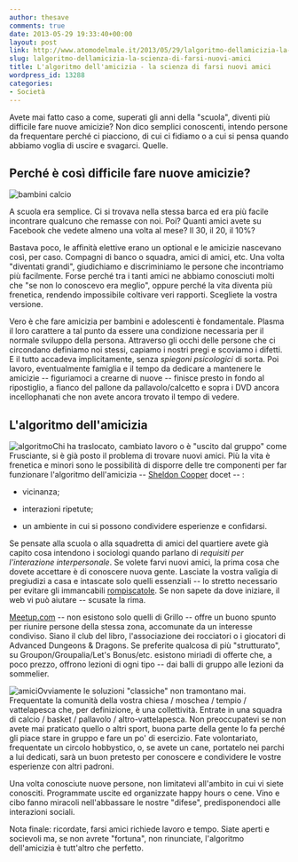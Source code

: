 ```yaml
---
author: thesave
comments: true
date: 2013-05-29 19:33:40+00:00
layout: post
link: http://www.atomodelmale.it/2013/05/29/lalgoritmo-dellamicizia-la-scienza-di-farsi-nuovi-amici/
slug: lalgoritmo-dellamicizia-la-scienza-di-farsi-nuovi-amici
title: L'algoritmo dell'amicizia - la scienza di farsi nuovi amici
wordpress_id: 13288
categories:
- Società
---
```


Avete mai fatto caso a come, superati gli anni della "scuola", diventi più difficile fare nuove amicizie? Non dico semplici conoscenti, intendo persone da frequentare perché ci piacciono, di cui ci fidiamo o a cui si pensa quando abbiamo voglia di uscire e svagarci. Quelle.


## Perché è così difficile fare nuove amicizie?


![bambini calcio](http://www.atomodelmale.it/wp-content/uploads/2013/05/bambini-calcio-300x200.jpg)

A scuola era semplice. Ci si trovava nella stessa barca ed era più facile incontrare qualcuno che remasse con noi. Poi? Quanti amici avete su Facebook che vedete almeno una volta al mese? Il 30, il 20, il 10%?

Bastava poco, le affinità elettive erano un optional e le amicizie nascevano così, per caso. Compagni di banco o squadra, amici di amici, etc. Una volta "diventati grandi", giudichiamo e discriminiamo le persone che incontriamo più facilmente. Forse perché tra i tanti amici ne abbiamo conosciuti molti che "se non lo conoscevo era meglio", oppure perché la vita diventa più frenetica, rendendo impossibile coltivare veri rapporti. Scegliete la vostra versione.

Vero è che fare amicizia per bambini e adolescenti è fondamentale. Plasma il loro carattere a tal punto da essere una condizione necessaria per il normale sviluppo della persona. Attraverso gli occhi delle persone che ci circondano definiamo noi stessi, capiamo i nostri pregi e scoviamo i difetti. E il tutto accadeva implicitamente, senza _spiegoni psicologici_ di sorta. Poi lavoro, eventualmente famiglia e il tempo da dedicare a mantenere le amicizie -- figuriamoci a crearne di nuove -- finisce presto in fondo al ripostiglio, a fianco del pallone da pallavolo/calcetto e sopra i DVD ancora incellophanati che non avete ancora trovato il tempo di vedere.



## L'algoritmo dell'amicizia


![algoritmo](http://www.atomodelmale.it/wp-content/uploads/2013/05/algoritmo-300x210.jpg)Chi ha traslocato, cambiato lavoro o è "uscito dal gruppo" come Frusciante, si è già posto il problema di trovare nuovi amici. Più la vita è frenetica e minori sono le possibilità di disporre delle tre componenti per far funzionare l'algoritmo dell'amicizia -- [Sheldon Cooper](http://youtu.be/k0xgjUhEG3U) docet -- :



	
  * vicinanza;

	
  * interazioni ripetute;

	
  * un ambiente in cui si possono condividere esperienze e confidarsi.


Se pensate alla scuola o alla squadretta di amici del quartiere avete già capito cosa intendono i sociologi quando parlano di _requisiti per l'interazione interpersonale_. Se volete farvi nuovi amici, la prima cosa che dovete accettare è di conoscere nuova gente. Lasciate la vostra valigia di pregiudizi a casa e intascate solo quelli essenziali -- lo stretto necessario per evitare gli immancabili [rompiscatole](http://www.atomodelmale.it/?s=Guida+intergalattica+ai+rompiscatole). Se non sapete da dove iniziare, il web vi può aiutare -- scusate la rima.

[Meetup.com](http://www.meetup.com/) -- non esistono solo quelli di Grillo -- offre un buono spunto per riunire persone della stessa zona, accomunate da un interesse condiviso. Siano il club del libro, l'associazione dei rocciatori o i giocatori di Advanced Dungeons & Dragons. Se preferite qualcosa di più "strutturato", su Groupon/Groupalia/Let's Bonus/etc. esistono miriadi di offerte che, a poco prezzo, offrono lezioni di ogni tipo -- dai balli di gruppo alle lezioni da sommelier.

![amici](http://www.atomodelmale.it/wp-content/uploads/2013/05/amici-300x180.jpg)Ovviamente le soluzioni "classiche" non tramontano mai. Frequentate la comunità della vostra chiesa / moschea / tempio / vattelapesca che, per definizione, è una collettività. Entrate in una squadra di calcio / basket / pallavolo / altro-vattelapesca. Non preoccupatevi se non avete mai praticato quello o altri sport, buona parte della gente lo fa perché gli piace stare in gruppo e fare un po' di esercizio. Fate volontariato, frequentate un circolo hobbystico, o, se avete un cane, portatelo nei parchi a lui dedicati, sarà un buon pretesto per conoscere e condividere le vostre esperienze con altri padroni.

Una volta conosciute nuove persone, non limitatevi all'ambito in cui vi siete conosciti. Programmate uscite ed organizzate happy hours o cene. Vino e cibo fanno miracoli nell'abbassare le nostre "difese", predisponendoci alle interazioni sociali.

Nota finale: ricordate, farsi amici richiede lavoro e tempo. Siate aperti e socievoli ma, se non avrete "fortuna", non rinunciate, l'algoritmo dell'amicizia è tutt'altro che perfetto.
